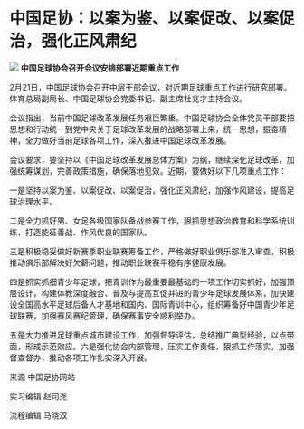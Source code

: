 # 中国足协：以案为鉴、以案促改、以案促治，强化正风肃纪

![](https://inews.gtimg.com/news_bt/ONT9MEIa8Om4W53G1Yb6MQt6mg4MfQw-9Vlijxgc-yWRwAA/1000)
**中国足球协会召开会议安排部署近期重点工作**

2月21日，中国足球协会召开中层干部会议，对近期足球重点工作进行研究部署。体育总局副局长、中国足球协会党委书记、副主席杜兆才主持会议。

会议指出，当前中国足球改革发展任务艰巨繁重。中国足球协会全体党员干部要把思想和行动统一到党中央关于足球改革发展的战略部署上来，统一思想，振奋精神，全力做好当前足球各项工作，深入推进中国足球改革发展。

会议要求，要坚持以《中国足球改革发展总体方案》为纲，继续深化足球改革，加强统筹谋划，完善政策措施，确保落地见效。近期，要做好以下几项重点工作：

一是坚持以案为鉴、以案促改、以案促治，强化正风肃纪，加强作风建设，提高足球治理水平。

二是全力抓好男、女足各级国家队备战参赛工作，狠抓思想政治教育和科学系统训练，打造能征善战、作风优良的国家队。

三是积极稳妥做好新赛季职业联赛筹备工作，严格做好职业俱乐部准入审查，积极推动俱乐部解决好欠薪问题，推动职业联赛平稳有序健康发展。

四是抓实抓细青少年足球，把青训作为最重要最基础的一项工作切实抓好，加强顶层设计，构建体教深度融合、普及与提高互促并进的青少年足球发展体系，加快建设全国高水平足球后备人才基地和国内、国际青训中心，组织筹备好中国青少年足球联赛，加强赛风赛纪管理，确保赛事安全顺利举办。

五是大力推进足球重点城市建设工作，加强督导评估，总结推广典型经验，以点带面，形成示范效应。六是强化协会内部管理，压实工作责任，狠抓工作落实，加强督查督办，推动各项工作扎实深入开展。

来源 中国足协网站

实习编辑 赵司尧

流程编辑 马晓双

